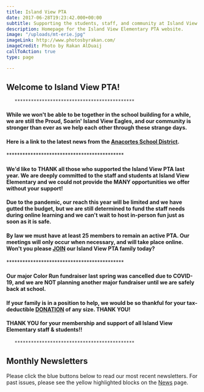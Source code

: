 ```yaml
---
title: Island View PTA
date: 2017-06-28T19:23:42.000+00:00
subtitle: Supporting the students, staff, and community at Island View Elementary.
description: Homepage for the Island View Elementary PTA website.
image: "/uploads/mt-erie.jpg"
imageLink: http://www.photosbyrakan.com/
imageCredit: Photo by Rakan AlDuaij
callToAction: true
type: page

---
```

## Welcome to Island View PTA!

       ********************************************

#### While we won't be able to be together in the school building for a while, we are still the Proud, Soarin' Island View Eagles, and our community is stronger than ever as we help each other through these strange days.

#### Here is a link to the latest news from the [**Anacortes School District**](www.asd103.org "Anacortes School District").

\********************************************

#### We'd like to THANK all those who supported the Island View PTA last year. We are deeply committed to the staff and students at Island View Elementary and we could not provide the MANY opportunities we offer without your support!

#### 

#### Due to the pandemic, our reach this year will be limited and we have gutted the budget, but we are still determined to fund the staff needs during online learning and we can't wait to host in-person fun just as soon as it is safe.

#### 

#### By law we must have at least 25 members to remain an active PTA. Our meetings will only occur when necessary, and will take place online. Won't you please [**JOIN**](https://www.islandviewpta.org/membership/ "JOIN") our Island View PTA family today?

\********************************************

#### Our major Color Run fundraiser last spring was cancelled due to COVID-19, and we are NOT planning another major fundraiser until we are safely back at school.

#### 

#### If your family is in a position to help, we would be so thankful for your tax-deductible [**DONATION**](https://www.islandviewpta.org/membership/ "JOIN") of any size. THANK YOU!

#### 

#### THANK YOU for your membership and support of all Island View Elementary staff & students!!

       ********************************************

## Monthly Newsletters

Please click the blue buttons below to read our most recent newsletters.
For past issues, please see the yellow highlighted blocks on the [News](/news) page.